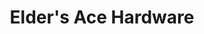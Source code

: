 ---
title: "Elder's Ace Hardware"
url: /chattanooga/elders-ace-hardware-ringgold-road/
shop: hardware
---